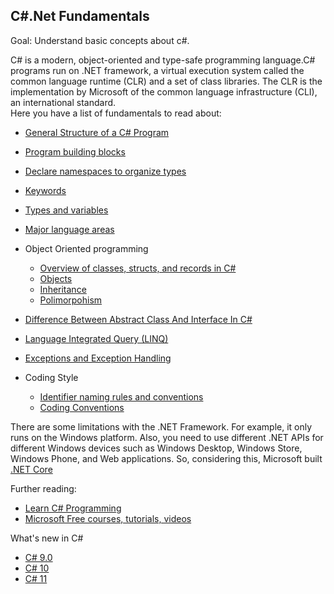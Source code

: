## C#.Net Fundamentals

Goal: 
Understand basic concepts about c#.

C# is a modern, object-oriented and type-safe programming language.C# programs run on .NET framework, a virtual execution system called the common language runtime (CLR) and a set of class libraries. The CLR is the implementation by Microsoft of the common language infrastructure (CLI), an international standard.  
Here you have a list of fundamentals to read about:

- [General Structure of a C# Program](https://learn.microsoft.com/en-us/dotnet/csharp/fundamentals/program-structure/)

- [Program building blocks](https://learn.microsoft.com/en-us/dotnet/csharp/tour-of-csharp/program-building-blocks)

- [Declare namespaces to organize types](https://learn.microsoft.com/en-us/dotnet/csharp/fundamentals/types/namespaces)

- [Keywords](https://learn.microsoft.com/en-us/dotnet/csharp/language-reference/keywords/)

- [Types and variables](https://learn.microsoft.com/en-us/dotnet/csharp/tour-of-csharp/#types-and-variables)

- [Major language areas](https://learn.microsoft.com/en-us/dotnet/csharp/tour-of-csharp/features)

- Object Oriented programming
  - [Overview of classes, structs, and records in C#](https://learn.microsoft.com/en-us/dotnet/csharp/fundamentals/object-oriented/)
  - [Objects](https://learn.microsoft.com/en-us/dotnet/csharp/fundamentals/object-oriented/objects)
  - [Inheritance](https://learn.microsoft.com/en-us/dotnet/csharp/fundamentals/object-oriented/inheritance)
  - [Polimorpohism](https://learn.microsoft.com/en-us/dotnet/csharp/fundamentals/object-oriented/polymorphism)

- [Difference Between Abstract Class And Interface In C#](https://unstop.com/blog/difference-between-abstract-class-and-interface-in-c-sharp)

- [Language Integrated Query (LINQ)](https://learn.microsoft.com/en-us/dotnet/csharp/linq/)

- [Exceptions and Exception Handling](https://learn.microsoft.com/en-us/dotnet/csharp/fundamentals/exceptions/)

- Coding Style
  - [Identifier naming rules and conventions](https://learn.microsoft.com/en-us/dotnet/csharp/fundamentals/coding-style/identifier-names)
  - [Coding Conventions](https://learn.microsoft.com/en-us/dotnet/csharp/fundamentals/coding-style/coding-conventions)

There are some limitations with the .NET Framework. For example, it only runs on the Windows platform. Also, you need to use different .NET APIs for different Windows devices such as Windows Desktop, Windows Store, Windows Phone, and Web applications.
So, considering this, Microsoft built [.NET Core](https://github.com/msg-CareerPaths/csharp-training/blob/main/chapters/fundamentals-netcore.md)

Further reading:
 - [Learn C# Programming](https://www.tutorialsteacher.com/csharp)
 - [Microsoft Free courses, tutorials, videos](https://dotnet.microsoft.com/en-us/learn/csharp)

What's new in C#
  - [C# 9.0](https://learn.microsoft.com/en-us/dotnet/csharp/whats-new/csharp-9)
  - [C# 10](https://learn.microsoft.com/en-us/dotnet/csharp/whats-new/csharp-10)
  - [C# 11](https://learn.microsoft.com/en-us/dotnet/csharp/whats-new/csharp-11)
